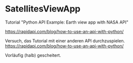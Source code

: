 # SatellitesViewApp
Tutorial "Python API Example: Earth view app with NASA API"

https://rapidapi.com/blog/how-to-use-an-api-with-python/

Versuch, das Tutorial mit einer anderen API durchzuspielen. https://rapidapi.com/blog/how-to-use-an-api-with-python/

Vorläufig (halb) gescheitert.
